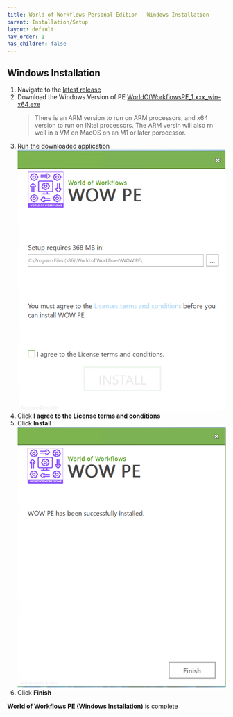 ```yaml
---
title: World of Workflows Personal Edition - Windows Installation
parent: Installation/Setup
layout: default
nav_order: 1
has_children: false
---
```


## Windows Installation

1. Navigate to the [latest release](https://github.com/World-of-Workflows/WorkflowsUniversity/releases)
2. Download the Windows Version of PE [WorldOfWorkflowsPE_1.xxx_win-x64.exe](https://github.com/World-of-Workflows/WorkflowsUniversity/releases/download/1.7.461/WorldOfWorkflowsPE_1.7.461_win-x64.exe)
   >There is an ARM version to run on ARM processors, and x64 version to run on INtel processors.  The ARM versin will also rn well in a VM on MacOS on an M1 or later porocessor.
3. Run the downloaded application
   ![WOW PE Installer Screen 1](image-5.png)
4. Click **I agree to the License terms and conditions**
5. Click **Install**
   ![WOW PE Installer Screen 2](image-6.png)
6. Click **Finish**


**World of Workflows PE (Windows Installation)** is complete
